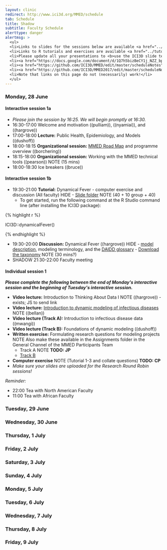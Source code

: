```yaml
---
layout: clinic
redirect: http://www.ici3d.org/MMED/schedule
tab: Schedule
title: Shadow
subtitle: Faculty Schedule
alerttype: danger
alertmsg: >
  <ul>
  <li>Links to slides for the sessions below are available <a href="../resources/slides">here</a>.</li>
  <li>Links to R tutorials and exercises are available <a href="../tutorials">here</a>.</li>
  <li>Please update all your presentations to <b>use the ICI3D slide template</b>.</li>
  <li><a href="https://docs.google.com/document/d/1Q7h5bizBeCY1j_NZZ_bpsJ0bUB0F-wHCawhHUcRaW4A/edit#">Click here for access to the MMED 2019 Notes GD.</a></li>
  <li><a href="https://github.com/ICI3D/MMED/edit/master/scheduleNotes">Click here for access to the MMED 2018 Notes GD.</a></li>
  <li><a href="https://github.com/ICI3D/MMED2017/edit/master/scheduleNotes">Click here for access to the MMED 2017 Notes GD.</a></li>
  <li>Note that links on this page do not (necessarily) work!</li>
  </ul>
---
```


### Monday, 28 June

#### Interactive session 1a

- _Please join the session by 16:25. We will begin promptly at 16:30._
- 16:30-17:00 Welcome and motivation ((pulliam)), ((nyamiai)), and ((hargrove))
- 17:00-18:00 **Lecture:** Public Health, Epidemiology, and Models ((dushoff))
- 18:00-18:15 **Organizational session:** [MMED Road Map](../roadmap) and programme overview ((borchering))
- 18:15-18:00 **Organizational session:** Working with the MMED technical tools ((pearson)) NOTE (15 mins)
- 18:00-18:30 Ice breakers ((bruce))

#### Interactive session 1b

- 19:30-21:00 **Tutorial:** Dynamical Fever - computer exercise and discussion (All faculty) HIDE - [Slide folder](https://tinyurl.com/daidd-2019) NOTE (40 + 10 group + 40)
    - To get started, run the following command at the R Studio command line (after installing the ICI3D package):

<div class="row">
<div class="col-lg-1">
</div>
<div class="col-lg-10">
{% highlight r %}

ICI3D::dynamicalFever()

{% endhighlight %}
</div>
<div class="col-lg-1">
</div>
</div>

- 19:30-20:00 **Discussion:** Dynamical Fever ((hargrove)) HIDE - [model description](../Materials/fever), modeling terminology, and the [DAIDD glossary](http://tinyurl.com/daidd-public) - [Download the taxonomy](../Materials/modelTaxonomy) NOTE (30 mins?)
- SHADOW 21:30-22:00 Faculty meeting

#### Individual session 1

_**Please complete the following between the end of Monday's interactive session and the beginning of Tuesday's interactive session.**_

- **Video lecture:** Introduction to Thinking About Data I NOTE ((hargrove)) - exists; JS to send link
- **Video lecture:** [Introduction to dynamic modeling of infectious diseases](https://youtu.be/EV5FLlrRwiQ) NOTE ((bellan))
- **Video lecture (Track A):** Introduction to infectious disease data ((mwangi))
- **Video lecture (Track B):** Foundations of dynamic modeling ((dushoff))
- **Written exercise:** Formulating research questions for modeling projects NOTE Also make these available in the Assignments folder in the General Channel of the MMED Participants Team
    - Track A NOTE **TODO: JP**
    - [Track B](https://www.dropbox.com/s/tb1j4eezub3wi4t/03_ResearchQuestions.docx?dl=1)
- **Computer exercise** NOTE (Tutorial 1-3 and collate questions) **TODO: CP**
- _Make sure your slides are uploaded for the Research Round Robin sessions!_

_Reminder:_

- 22:00 Tea with North American Faculty
- 11:00 Tea with African Faculty

### Tuesday, 29 June



### Wednesday, 30 June



### Thursday, 1 July



### Friday, 2 July



### Saturday, 3 July



### Sunday, 4 July



### Monday, 5 July



### Tuesday, 6 July



### Wednesday, 7 July



### Thursday, 8 July



### Friday, 9 July
